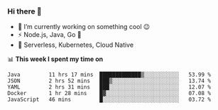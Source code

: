 ### Hi there 👋

<!--
**nodejh/nodejh** is a ✨ _special_ ✨ repository because its `README.md` (this file) appears on your GitHub profile.

Here are some ideas to get you started:

- 🔭 I’m currently working on ...
- 🌱 I’m currently learning ...
- 👯 I’m looking to collaborate on ...
- 🤔 I’m looking for help with ...
- 💬 Ask me about ...
- 📫 How to reach me: ...
- 😄 Pronouns: ...
- ⚡ Fun fact: ...
-->

- 🔭 I’m currently working on something cool :wink:
- ⚡ Node.js, Java, Go :thought_balloon:
- 🤖 Serverless, Kubernetes, Cloud Native

📊 **This week I spent my time on**

<!--START_SECTION:waka-->
```text
Java         11 hrs 17 mins  █████████████▒░░░░░░░░░░░   53.99 % 
JSON         2 hrs 52 mins   ███▒░░░░░░░░░░░░░░░░░░░░░   13.74 % 
YAML         2 hrs 31 mins   ███░░░░░░░░░░░░░░░░░░░░░░   12.07 % 
Docker       1 hr 28 mins    █▓░░░░░░░░░░░░░░░░░░░░░░░   07.08 % 
JavaScript   46 mins         █░░░░░░░░░░░░░░░░░░░░░░░░   03.72 % 
```
<!--END_SECTION:waka-->


<!--
:traffic_light: **Visitors**

![visitors](https://visitor-badge.glitch.me/badge?page_id=nodejh.nodejh)
-->
